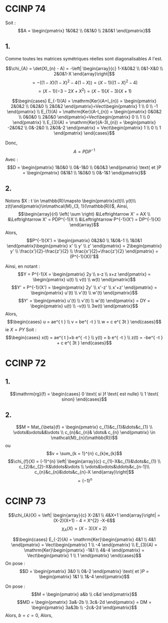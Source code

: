 # CCINP 74
Soit : 
$$A = \begin{pmatrix}
1&0&2 \\
0&1&0 \\
2&0&1
\end{pmatrix}$$

## 1.
Comme toutes les matrices symétriques réelles sont diagonalisables $A$ l'est. 

$$\chi_{A} = \det(XI_{n} - A) = -\left| \begin{array}{c}
1-X&0&2 \\
0&1-X&0 \\
2&0&1-X
\end{array}\right|$$
$$= - ((1-X)(1-X)^{2}-4(1-X)) = (X-1)((1-X)^{2}-4) $$
$$= (X-1) (-3-2X+X^{2})=(X-1)(X-3)(X+1)$$

$$\begin{cases}
E_{-1}(A) = \mathrm{Ker}(A+I_{n}) = \begin{pmatrix}
2&0&2 \\
0&2&0 \\
2&0&2
\end{pmatrix}=Vect\begin{pmatrix}
1 \\
0 \\
-1
\end{pmatrix} \\
E_{1}(A) = \mathrm{Ker}(A-I_{n}) = \begin{pmatrix}
0&0&2 \\
0&0&0 \\
2&0&0
\end{pmatrix}=Vect\begin{pmatrix}
0 \\
1 \\
0
\end{pmatrix} \\
E_{3}(A) = \mathrm{Ker}(A-3I_{n}) = \begin{pmatrix}
-2&0&2 \\
0&-2&0 \\
2&0&-2
\end{pmatrix} = Vect\begin{pmatrix}
1 \\
0 \\
1
\end{pmatrix}
\end{cases}$$

Donc, 
$$A = PDP^{-1}$$
Avec : 
$$D = \begin{pmatrix}
1&0&0 \\
0&-1&0 \\
0&0&3
\end{pmatrix} \text{ et }P = \begin{pmatrix}
0&1&1 \\
1&0&0 \\
0&-1&1
\end{pmatrix}$$


## 2.
Notons $X : t \in \mathbb{R}\mapsto \begin{pmatrix}x(t)\\ y(t)\\ z(t)\end{pmatrix}\in\mathcal{M}_{3, 1}(\mathbb{R})$, 
Ainsi, 
$$\begin{array}{rl}
\left( \sum \right) &\Leftrightarrow X' = AX \\
&\Leftrightarrow X' = PDP^{-1}X \\
&\Leftrightarrow P^{-1}(X') = DP^{-1}(X)
\end{array}$$
Alors, 
$$P^{-1}(X') = \begin{pmatrix}
0&2&0 \\
1&0&-1 \\
1&0&1
\end{pmatrix}\begin{pmatrix}
x' \\
y' \\
z'
\end{pmatrix} = 2\begin{pmatrix}
y' \\
\frac{x'}{2}-\frac{z'}{2}  \\
\frac{x'}{2}+\frac{z'}{2}
\end{pmatrix} = (P^{-1}(X))'$$

Ainsi, en notant : 
$$Y  = P^{-1}X = \begin{pmatrix}
2y \\
x-z \\
x+z
\end{pmatrix} = \begin{pmatrix}
u(t) \\
v(t) \\
w(t)
\end{pmatrix}$$
$$Y' = P^{-1}(X') = \begin{pmatrix}
2y' \\
x'-z' \\
x'+z'
\end{pmatrix} = \begin{pmatrix}
u'(t) \\
v'(t) \\
w'(t)
\end{pmatrix}$$
$$Y' = \begin{pmatrix}
u'(t) \\
v'(t) \\
w'(t)
\end{pmatrix} = DY = \begin{pmatrix}
u(t) \\
-v(t) \\
3w(t)
\end{pmatrix}$$
Alors, 
$$\begin{cases}
u = ae^{ t } \\
v = be^{ -t } \\
w = c e^{ 3t }
\end{cases}$$
ie $X = PY$ 
Soit : 
$$\begin{cases}
x(t) = ae^{ t }+b e^{ -t } \\
y(t) = b e^{ -t } \\
z(t) = -be^{ -t } + c e^{ 3t }
\end{cases}$$

# CCINP 72
## 1.
$$\mathrm{rg}(f) = \begin{cases}
0 \text{ si }f \text{ est nulle} \\
1 \text{ sinon}
\end{cases}$$

## 2.
$$M = Mat_{\beta}(f) = \begin{pmatrix}
c_{1}&c_{1}&\dots&c_{1} \\
\vdots&\vdots&&\vdots \\
c_{n}&c_{n}& \dots& c_{n}
\end{pmatrix} \in \mathcal{M}_{n}(\mathbb{R})$$
ou 
$$v = \sum_{k = 1}^{n} c_{k}e_{k}$$
$$\chi_{f}(X) = (-1)^{n} \left| \begin{array}{c}
c_{1}-X&c_{1}&\dots&c_{1} \\
c_{2}&c_{2}-X&\ddots&\vdots \\
\vdots&\vdots&\ddots&c_{n-1}\\
c_{n}&c_{n}&\dots&c_{n}-X
\end{array}\right|$$
$$= (-1)^{n} $$


# CCINP 73
$$\chi_{A}(X) = \left| \begin{array}{c}
X-2&1 \\
4&X+1
\end{array}\right| = (X-2)(X+1) - 4 = X^{2} -X-6$$
$$\chi_{A}(X) = (X-3)(X+2)$$

$$\begin{cases}
E_{-2}(A) = \mathrm{Ker}\begin{pmatrix}
4&1 \\
4&1
\end{pmatrix} = Vect\begin{pmatrix}
1 \\
-4
\end{pmatrix} \\
E_{3}(A) = \mathrm{Ker}\begin{pmatrix}
-1&1 \\
4&-4
\end{pmatrix} = Vect\begin{pmatrix}
1 \\
1
\end{pmatrix}
\end{cases}$$
On pose : 
$$D = \begin{pmatrix}
3&0 \\
0&-2
\end{pmatrix} \text{ et }P = \begin{pmatrix}
1&1 \\
1&-4
\end{pmatrix}$$

On pose : 
$$M = \begin{pmatrix}
a&b \\
c&d
\end{pmatrix}$$
$$MD = \begin{pmatrix}
3a&-2b \\
3c&-2d
\end{pmatrix} = DM = \begin{pmatrix}
3a&3b \\
-2c&-2d
\end{pmatrix}$$
Alors, $b = c = 0$, 
Alors, 

